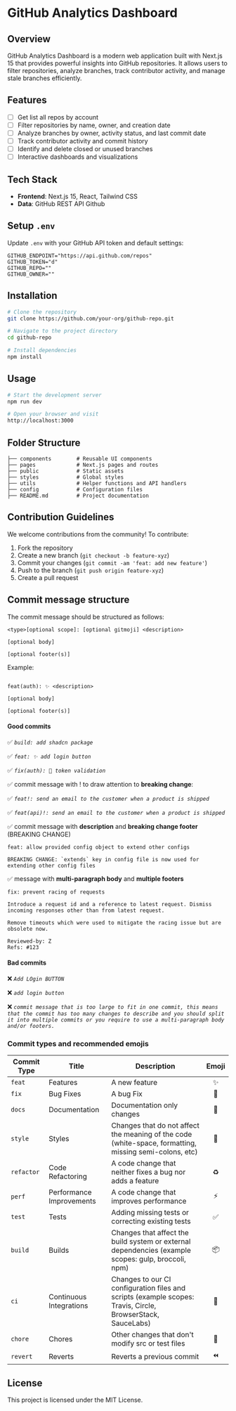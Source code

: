 # GitHub Analytics Dashboard

## Overview

GitHub Analytics Dashboard is a modern web application built with Next.js 15 that provides powerful insights into GitHub repositories. It allows users to filter repositories, analyze branches, track contributor activity, and manage stale branches efficiently.

## Features

- [ ] Get list all repos by account
- [ ] Filter repositories by name, owner, and creation date
- [ ] Analyze branches by owner, activity status, and last commit date
- [ ] Track contributor activity and commit history
- [ ] Identify and delete closed or unused branches
- [ ] Interactive dashboards and visualizations

## Tech Stack

- **Frontend**: Next.js 15, React, Tailwind CSS
- **Data**: GitHub REST API Github

## Setup `.env`

Update `.env` with your GitHub API token and default settings:

```shell
GITHUB_ENDPOINT="https://api.github.com/repos"
GITHUB_TOKEN="d"
GITHUB_REPO=""
GITHUB_OWNER=""

```

## Installation

```bash
# Clone the repository
git clone https://github.com/your-org/github-repo.git

# Navigate to the project directory
cd github-repo

# Install dependencies
npm install
```

## Usage

```bash
# Start the development server
npm run dev

# Open your browser and visit
http://localhost:3000
```

## Folder Structure

```
├── components        # Reusable UI components
├── pages             # Next.js pages and routes
├── public            # Static assets
├── styles            # Global styles
├── utils             # Helper functions and API handlers
├── config            # Configuration files
├── README.md         # Project documentation
```

## Contribution Guidelines

We welcome contributions from the community! To contribute:

1. Fork the repository
2. Create a new branch (`git checkout -b feature-xyz`)
3. Commit your changes (`git commit -am 'feat: add new feature'`)
4. Push to the branch (`git push origin feature-xyz`)
5. Create a pull request

## Commit message structure

The commit message should be structured as follows:

```
<type>[optional scope]: [optional gitmoji] <description>

[optional body]

[optional footer(s)]
```

Example:

```

feat(auth): ✨ <description>

[optional body]

[optional footer(s)]
```
#### Good commits

✅ _`build: add shadcn package`_

✅ _`feat: ✨ add login button`_

✅ _`fix(auth): 🐛 token validation`_

✅ commit message with ! to draw attention to **breaking change**:

✅ _`feat!: send an email to the customer when a product is shipped`_

✅ _`feat(api)!: send an email to the customer when a product is shipped`_

✅ commit message with **description** and **breaking change footer** (BREAKING CHANGE)

```
feat: allow provided config object to extend other configs

BREAKING CHANGE: `extends` key in config file is now used for extending other config files
```

✅ message with **multi-paragraph body** and **multiple footers**

```
fix: prevent racing of requests

Introduce a request id and a reference to latest request. Dismiss
incoming responses other than from latest request.

Remove timeouts which were used to mitigate the racing issue but are
obsolete now.

Reviewed-by: Z
Refs: #123
```

#### Bad commits

❌ _`Add LOgin BUTTON`_

❌ _`add login button`_

❌ _`commit message that is too large to fit in one commit, this means that the commit has too many changes to describe and you should split it into multiple commits or you require to use a multi-paragraph body and/or footers.`_

### Commit types and recommended emojis

| Commit Type | Title                    | Description                                                                                                 | Emoji |
| ----------- | ------------------------ | ----------------------------------------------------------------------------------------------------------- | :---: |
| `feat`      | Features                 | A new feature                                                                                               |  ✨   |
| `fix`       | Bug Fixes                | A bug Fix                                                                                                   |  🐛   |
| `docs`      | Documentation            | Documentation only changes                                                                                  |  📝   |
| `style`     | Styles                   | Changes that do not affect the meaning of the code (white-space, formatting, missing semi-colons, etc)      |  🎨   |
| `refactor`  | Code Refactoring         | A code change that neither fixes a bug nor adds a feature                                                   |  ♻️   |
| `perf`      | Performance Improvements | A code change that improves performance                                                                     |  ⚡   |
| `test`      | Tests                    | Adding missing tests or correcting existing tests                                                           |  ✅   |
| `build`     | Builds                   | Changes that affect the build system or external dependencies (example scopes: gulp, broccoli, npm)         |  📦️  |
| `ci`        | Continuous Integrations  | Changes to our CI configuration files and scripts (example scopes: Travis, Circle, BrowserStack, SauceLabs) |  👷   |
| `chore`     | Chores                   | Other changes that don't modify src or test files                                                           |  🔧   |
| `revert`    | Reverts                  | Reverts a previous commit                                                                                   |  ⏪️  |
## License

This project is licensed under the MIT License.
